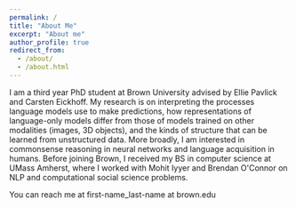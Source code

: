 ```yaml
---
permalink: /
title: "About Me"
excerpt: "About me"
author_profile: true
redirect_from: 
  - /about/
  - /about.html
---
```


I am a third year PhD student at Brown University advised by Ellie Pavlick and Carsten Eickhoff. My research is on interpreting the processes language models use to make predictions, how representations of language-only models differ from those of models trained on other modalities (images, 3D objects), and the kinds of structure that can be learned from unstructured data. More broadly, I am interested in commonsense reasoning in neural networks and language acquisition in humans. Before joining Brown, I received my BS in computer science at UMass Amherst, where I worked with Mohit Iyyer and Brendan O'Connor on NLP and computational social science problems.

You can reach me at first-name_last-name at brown.edu
